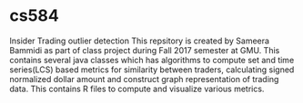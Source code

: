 # cs584
Insider Trading outlier detection
This repsitory is created by Sameera Bammidi as part of class project during Fall 2017 semester at GMU.
This contains several java classes which has algorithms to compute set and time series(LCS) based metrics for similarity between traders, calculating signed normalized dollar amount and construct graph representation of trading data.
This contains R files to compute and visualize various metrics.
